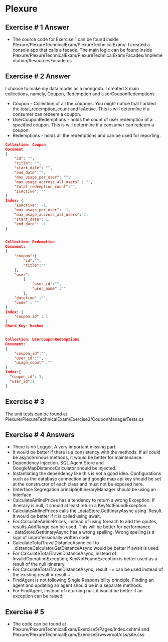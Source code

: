 # Plexure
Exercise # 1 Answer
- 
- The source code for Exercise 1 can be found inside Plexure/PlexureTechnicalExam/PlexureTechnicalExam/. I created a console app that calls a facade. The main logic can be found inside Plexure/PlexureTechnicalExam/PlexureTechnicalExam/Facades/Implementation/ResourcesFacade.cs


Exercise # 2 Answer
- 
I choose to make my data model as a mongodb. I created 3 main collections, namely, Coupon, Redemption and UserCouponRedemptions

- Coupon - Collection of all the coupons. You might notice that I added the total_redemption_count and IsActive. This is will determine if a consumer can redeem a coupon.
- UserCouponRedemptions - holds the count of user redemption of a specified coupon. This is will determine if a consumer can redeem a coupon.
- Redemptions - holds all the redemptions and can be used for reporting.

```json
Collection: Coupon
Document
{
    "id": "",
    "title": "",
    "start_date": "",
    "end_date":"",
    "max_usage_per_user": "",
    "max_usage_accross_all_users" : "",
    "total_redemption_count":"",
    "IsActive": ""
}
Index: {
    "IsActive": -1, 
    "max_usage_per_user": -1, 
    "max_usage_accross_all_users":-1, 
    "start_date": 1, 
    "end_date": -1
}


Collection: Redemption 
Document:
{
    "coupon":{
        "id":"",
        "title":""
    },
    "user": 
        {
            "user_id":"",
            "user_name" :""
        },
    "datetime" :"",
    "code" : ""
}
Index: {
    "coupon.id" : 1
}
Shard Key- hashed


Collection: UserCouponRedemptions
Document:
{
    "coupon_id":"",
    "user_id":"",
    "usage_count" :""
}
Index:{
  "coupon_id": 1,
  "user_id":1
}
```

Exercise # 3 
-
The unit tests can be found at Plexure/PlexureTechnicalExam/Exercise3/CouponManagerTests.cs

Exercise # 4 Answers
-
- There is no Logger. A very important missing part.
- It would be better if there is a consistency with the methods. If all could be asynchronous methods, it would be better for maintenance.
- Dependency Injection. SQL Agent Store and GoogleMapDistanceCalculator should be injected.
- Instantiating the dependency like this is not a good idea.  Configurations such as the database connection and google map api key should be set at the constructor of each class and must not be exposed here.
- (Interface Segregation principle)ItineraryManager should be using an Interface 
- CalculateAirlinePrices has a tendency to return a wrong Exception. If itinerary is null, it should at least return a KeyNotFoundException.
- CalculateAirlinePrices calls the _dataStore.GetItinaryAsync using .Result. It would be better if it is called using await.
- For CalculateAirlinePrices, instead of using foreach to add the qoutes, results.AddRange can be used. This will be better for performance
- _dataStore.GetItinaryAsync has a wrong spelling. Wrong spelling is a sign of unprofessionally written code. 
- CalculateTotalTravelDistanceAsync call to _distanceCalculator.GetDistanceAsync would be better if await is used. 
- For CalculateTotalTravelDistanceAsync, instead of InvalidOperationException, KeyNotFoundException is better used as a result of the null itinerary.
- For CalculateTotalTravelDistanceAsync, result += can be used instead of the existing result = result + ..
- FindAgent is not following Single Responsibility principle.  Finding an agent and updating an agent should be in a separate methods. 
- For FindAgent, instead of returning null, it would be better if an exception can be raised.

Exercise # 5
-
- The code can be found at Plexure/PlexureTechnicalExam/Exercise5/Pages/Index.cshtml and Plexure/PlexureTechnicalExam/Exercise5/wwwroot/css/site.css
